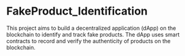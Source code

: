 # FakeProduct_Identification

This project aims to build a decentralized application (dApp) on the blockchain to identify and track fake products. The dApp uses smart contracts to record and verify the authenticity of products on the blockchain.
